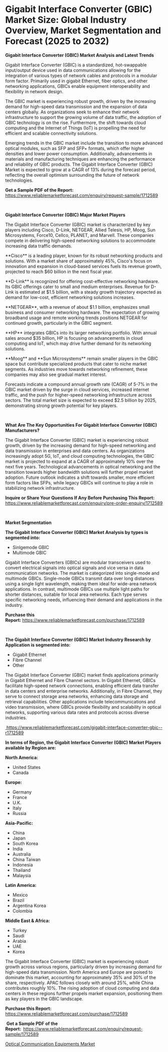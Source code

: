 <p><h1>Gigabit Interface Converter (GBIC) Market Size: Global Industry Overview, Market Segmentation and Forecast (2025 to 2032)</h1></p><p><strong>Gigabit Interface Converter (GBIC) Market Analysis and Latest Trends</strong></p>
<p><p>Gigabit Interface Converter (GBIC) is a standardized, hot-swappable input/output device used in data communications allowing for the integration of various types of network cables and protocols in a modular form factor. Primarily used in gigabit Ethernet, fiber optics, and other networking applications, GBICs enable equipment interoperability and flexibility in network design.</p><p>The GBIC market is experiencing robust growth, driven by the increasing demand for high-speed data transmission and the expansion of data centers globally. As organizations seek to enhance their network infrastructure to support the growing volume of data traffic, the adoption of GBIC technology is on the rise. Furthermore, the shift towards cloud computing and the Internet of Things (IoT) is propelling the need for efficient and scalable connectivity solutions.</p><p>Emerging trends in the GBIC market include the transition to more advanced optical modules, such as SFP and SFP+ formats, which offer higher densities and lower power consumption. Additionally, advancements in materials and manufacturing techniques are enhancing the performance and reliability of GBIC products. The Gigabit Interface Converter (GBIC) Market is expected to grow at a CAGR of 13% during the forecast period, reflecting the overall optimism surrounding the future of network technologies.</p></p>
<p><strong>Get a Sample PDF of the Report:&nbsp;</strong> <a href="https://www.reliablemarketforecast.com/enquiry/request-sample/1712589?utm_campaign=1130&utm_medium=2&utm_source=Github&utm_content=ia&utm_term=11012025&utm_id=gigabit-interface-converter-gbic">https://www.reliablemarketforecast.com/enquiry/request-sample/1712589</a></p>
<p>&nbsp;</p>
<p><strong>Gigabit Interface Converter (GBIC) Major Market Players</strong></p>
<p><p>The Gigabit Interface Converter (GBIC) market is characterized by key players including Cisco, D-Link, NETGEAR, Allied Telesis, HP, Moog, Sun Microsystems, Force10, Cellco, PLANET, and Marvell. These companies compete in delivering high-speed networking solutions to accommodate increasing data traffic demands.</p><p>**Cisco** is a leading player, known for its robust networking products and solutions. With a market share of approximately 45%, Cisco's focus on innovation and expansion in cloud-based services fuels its revenue growth, projected to reach $60 billion in the next fiscal year.</p><p>**D-Link** is recognized for offering cost-effective networking hardware. Its GBIC offerings cater to small and medium enterprises. Revenue for D-Link is estimated at $1.5 billion, with a steady growth trajectory expected as demand for low-cost, efficient networking solutions increases.</p><p>**NETGEAR**, with a revenue of about $1.1 billion, emphasizes small business and consumer networking hardware. The expectation of growing broadband usage and remote working trends positions NETGEAR for continued growth, particularly in the GBIC segment.</p><p>**HP** integrates GBICs into its larger networking portfolio. With annual sales around $35 billion, HP is focusing on advancements in cloud computing and IoT, which may drive further demand for its networking solutions.</p><p>**Moog** and **Sun Microsystems** remain smaller players in the GBIC space but contribute specialized products that cater to niche market segments. As industries move towards networking refinement, these companies may also see gradual market interest.</p><p>Forecasts indicate a compound annual growth rate (CAGR) of 5-7% in the GBIC market driven by the surge in cloud services, increased internet traffic, and the push for higher-speed networking infrastructure across sectors. The total market size is expected to exceed $2.5 billion by 2025, demonstrating strong growth potential for key players.</p></p>
<p>&nbsp;</p>
<p><strong>What Are The Key Opportunities For Gigabit Interface Converter (GBIC) Manufacturers?</strong></p>
<p><p>The Gigabit Interface Converter (GBIC) market is experiencing robust growth, driven by the increasing demand for high-speed networking and data transmission in enterprises and data centers. As organizations increasingly adopt 5G, IoT, and cloud computing technologies, the GBIC market is projected to expand at a CAGR of approximately 10% over the next five years. Technological advancements in optical networking and the transition towards higher bandwidth solutions will further propel market adoption. Future outlook indicates a shift towards smaller, more efficient form factors like SFPs, while legacy GBICs will continue to play a role in stabilizing network infrastructure.</p></p>
<p><strong>Inquire or Share Your Questions If Any Before Purchasing This Report:</strong> <a href="https://www.reliablemarketforecast.com/enquiry/pre-order-enquiry/1712589?utm_campaign=1130&utm_medium=2&utm_source=Github&utm_content=ia&utm_term=11012025&utm_id=gigabit-interface-converter-gbic">https://www.reliablemarketforecast.com/enquiry/pre-order-enquiry/1712589</a></p>
<p>&nbsp;</p>
<p><strong>Market Segmentation</strong></p>
<p><strong>The Gigabit Interface Converter (GBIC) Market Analysis by types is segmented into:</strong></p>
<p><ul><li>Sinlgemode GBIC</li><li>Multimode GBIC</li></ul></p>
<p><p>Gigabit Interface Converters (GBICs) are modular transceivers used to convert electrical signals into optical signals and vice versa in data communication networks. The market is categorized into single-mode and multimode GBICs. Single-mode GBICs transmit data over long distances using a single light wavelength, making them ideal for wide-area network applications. In contrast, multimode GBICs use multiple light paths for shorter distances, suitable for local area networks. Each type serves specific networking needs, influencing their demand and applications in the industry.</p></p>
<p><strong>Purchase this Report:&nbsp;</strong><a href="https://www.reliablemarketforecast.com/purchase/1712589?utm_campaign=1130&utm_medium=2&utm_source=Github&utm_content=ia&utm_term=11012025&utm_id=gigabit-interface-converter-gbic">https://www.reliablemarketforecast.com/purchase/1712589</a></p>
<p>&nbsp;</p>
<p><strong>The Gigabit Interface Converter (GBIC) Market Industry Research by Application is segmented into:</strong></p>
<p><ul><li>Gigabit Ethernet</li><li>Fibre Channel</li><li>Other</li></ul></p>
<p><p>The Gigabit Interface Converter (GBIC) market finds applications primarily in Gigabit Ethernet and Fibre Channel sectors. In Gigabit Ethernet, GBICs facilitate high-speed network connections, enabling efficient data transfer in data centers and enterprise networks. Additionally, in Fibre Channel, they serve to connect storage area networks, enhancing data storage and retrieval capabilities. Other applications include telecommunications and video transmission, where GBICs provide flexibility and scalability in optical networks, supporting various data rates and protocols across diverse industries.</p></p>
<p><a href="https://www.reliablemarketforecast.com/gigabit-interface-converter-gbic--r1712589?utm_campaign=1130&utm_medium=2&utm_source=Github&utm_content=ia&utm_term=11012025&utm_id=gigabit-interface-converter-gbic">&nbsp;https://www.reliablemarketforecast.com/gigabit-interface-converter-gbic--r1712589</a></p>
<p><strong>In terms of Region, the Gigabit Interface Converter (GBIC) Market Players available by Region are:</strong></p>
<p>
    <p> <strong> North America: </strong>
        <ul>
            <li>United States</li>
            <li>Canada</li>
        </ul>
        </p> 
    <p> <strong> Europe: </strong>
        <ul>
            <li>Germany</li>
            <li>France</li>
            <li>U.K.</li>
            <li>Italy</li>
            <li>Russia</li>
        </ul>
        </p> 
    <p> <strong> Asia-Pacific: </strong>
        <ul>
            <li>China</li>
            <li>Japan</li>
            <li>South Korea</li>
            <li>India</li>
            <li>Australia</li>
            <li>China Taiwan</li>
            <li>Indonesia</li>
            <li>Thailand</li>
            <li>Malaysia</li>
        </ul>
        </p> 
    <p> <strong> Latin America: </strong>
        <ul>
            <li>Mexico</li>
            <li>Brazil</li>
            <li>Argentina Korea</li>
            <li>Colombia</li>
        </ul>
        </p> 
    <p> <strong> Middle East & Africa: </strong>
        <ul>
            <li>Turkey</li>
            <li>Saudi</li>
            <li>Arabia</li>
            <li>UAE</li>
            <li>Korea</li>
        </ul>
    </p>
    </p>
<p><p>The Gigabit Interface Converter (GBIC) market is experiencing robust growth across various regions, particularly driven by increasing demand for high-speed data transmission. North America and Europe are poised to dominate this market, accounting for approximately 35% and 30% of the share, respectively. APAC follows closely with around 25%, while China contributes roughly 10%. The rising adoption of cloud computing and data centers in these regions further propels market expansion, positioning them as key players in the GBIC landscape.</p></p>
<p><strong>Purchase this Report: </strong><a href="https://www.reliablemarketforecast.com/purchase/1712589?utm_campaign=1130&utm_medium=2&utm_source=Github&utm_content=ia&utm_term=11012025&utm_id=gigabit-interface-converter-gbic">https://www.reliablemarketforecast.com/purchase/1712589</a></p>
<p>&nbsp;<strong>Get a Sample PDF of the Report:&nbsp;&nbsp;</strong><a href="https://www.reliablemarketforecast.com/enquiry/request-sample/1712589?utm_campaign=1130&utm_medium=2&utm_source=Github&utm_content=ia&utm_term=11012025&utm_id=gigabit-interface-converter-gbic">https://www.reliablemarketforecast.com/enquiry/request-sample/1712589</a></p>
<p><strong></strong></p>
<p><p><a href="https://github.com/RickHolmes3/Market-Research-Report-List-7/blob/main/optical-communication-equipments-market.md?utm_campaign=1130&utm_medium=2&utm_source=Github&utm_content=ia&utm_term=11012025&utm_id=gigabit-interface-converter-gbic">Optical Communication Equipments Market</a></p></p>